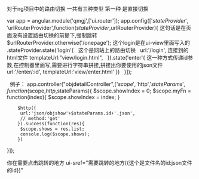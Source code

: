 对于ng项目中的路由切换
一共有三种类型
第一种 是直接切换

var app = angular.module('qmgj',['ui.router']);
app.config(['$stateProvider','$urlRouterProvider',function($stateProvider,$urlRouterProvider){
这句话是在页面没有设置路由切换的前提下,强制跳转
   $urlRouterProvider.otherwise('/onepage');
   这个login是在ui-view里面写入的
   .stateProvider.state('login'{
   这个是网站上的路由切换
    url:'/login',
   连接到的html文件
    templateUrl:"view/login.html",
   }).state('enter'{
   这一种方式传递id参数,在控制器里面写,需要进行字符串拼接,拼接出你要使用的json文件
   url:'/enter/:id',
   templateUrl:'view/enter.html'
   })
   }]);
   
   例子：
   app.controller("objdetailController",['$scope','$http','$stateParams',function($scope,$http,$stateParams){
         $scope.showIndex = 0;
         $scope.myFn = function(index){
            $scope.showIndex = index;
         }

        $http({
         url:'json/objshow'+$stateParams.id+'.json',
         // method:'get'
        }).success(function(res){
         $scope.shows = res.list;
         console.log($scope.shows);
        })
}]);

你在需要点击跳转的地方
ui-sref="需要跳转的地方({这个是文件名的id:json文件的id})"
